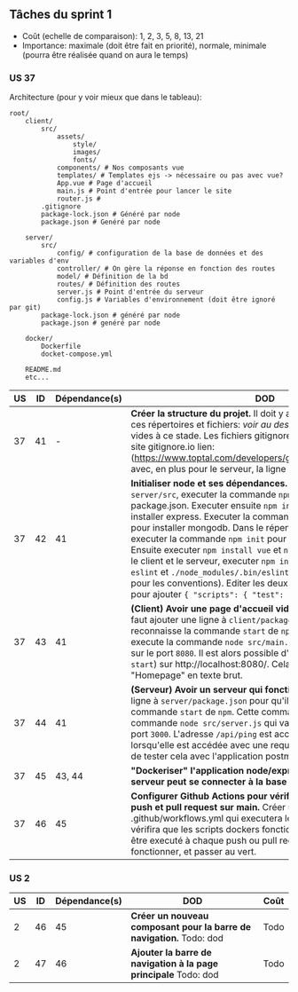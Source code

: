## Tâches du sprint 1

- Coût (echelle de comparaison): 1, 2, 3, 5, 8, 13, 21
- Importance: maximale (doit être fait en priorité), normale, minimale (pourra être réalisée quand on aura le temps)

### US 37

Architecture (pour y voir mieux que dans le tableau):

```
root/
    client/
        src/
            assets/
                style/
                images/
                fonts/
            components/ # Nos composants vue
            templates/ # Templates ejs -> nécessaire ou pas avec vue?
            App.vue # Page d'accueil
            main.js # Point d'entrée pour lancer le site
            router.js #
        .gitignore
        package-lock.json # Généré par node
        package.json # Genéré par node

    server/
        src/
            config/ # configuration de la base de données et des variables d'env
            controller/ # On gère la réponse en fonction des routes
            model/ # Définition de la bd
            routes/ # Définition des routes
            server.js # Point d'entrée du serveur
            config.js # Variables d'environnement (doit être ignoré par git)
        package-lock.json # généré par node
        package.json # genéré par node

    docker/
        Dockerfile
        docket-compose.yml

    README.md
    etc...
```

| US | ID | Dépendance(s) | DOD | Coût |
|----|----|---------------|-----|------|
| 37 | 41 | - | **Créer la structure du projet.** Il doit y avoir (relatif à la racine), ces répertoires et fichiers: *voir au dessus*. Les fichiers sont vides à ce stade. Les fichiers gitignore sont générés à partir du site gitignore.io lien: (https://www.toptal.com/developers/gitignore/api/vscode,node) avec, en plus pour le serveur, la ligne config.js. | 1 |
| 37 | 42 | 41 | **Initialiser node et ses dépendances.** Dans le répertoire `server/src`, executer la commande `npm init` pour créer package.json. Executer ensuite `npm install express` pour installer express. Executer la commande `npm install mongodb` pour installer mongodb. Dans le répertoire `server/client`, executer la commande `npm init` pour créer package.json. Ensuite executer `npm install vue` et `npm install bluefy`. Pour le client et le serveur, executer `npm install jest`, `npm install eslint` et `./node_modules/.bin/eslint --init` (choisir Google pour les conventions). Editer les deux fichiers `package.json` pour ajouter `{ "scripts": { "test": "jest" } }`. | 2 |
| 37 | 43 | 41 | **(Client) Avoir une page d'accueil vide, mais qui fonctionne**. Il faut ajouter une ligne à `client/package.json` pour qu'il reconnaisse la commande `start` de `npm`. Cette commande execute la commande `node src/main.js` qui va lancer le client sur le port `8080`. Il est alors possible d'aller (après avoir tapé `npm start`) sur http://localhost:8080/. Cela doit afficher "Homepage" en texte brut. | 3 |
| 37 | 44 | 41 | **(Serveur) Avoir un serveur qui fonctionne**. Il faut ajouter une ligne à `server/package.json` pour qu'il reconnaisse la commande `start` de `npm`. Cette commande execute la commande `node src/server.js` qui va lancer le serveur sur le port `3000`. L'adresse `/api/ping` est accessible et renvoie "pong" lorsqu'elle est accédée avec une requête GET. (Il est possible de tester cela avec l'application postman ou insomnia). | 3 |
| 37 | 45 | 43, 44 | **"Dockeriser" l'application node/express/mongoDB et le serveur peut se connecter à la base mongoDB.** Todo: dod | 8 |
| 37 | 46 | 45 | **Configurer Github Actions pour vérifier le build à chaque push et pull request sur main.** Créer un fichier dans .github/workflows.yml qui executera les tests avec jest, et qui vérifira que les scripts dockers fonctionnent. Ce script devra être executé à chaque push ou pull request sur main. Cela devra fonctionner, et passer au vert. | 5 |

### US 2

| US | ID | Dépendance(s) | DOD | Coût |
|----|----|---------------|-----|------|
| 2  | 46 | 45 | **Créer un nouveau composant pour la barre de navigation.** Todo: dod | Todo |
| 2  | 47 | 46 | **Ajouter la barre de navigation à la page principale** Todo: dod | Todo |